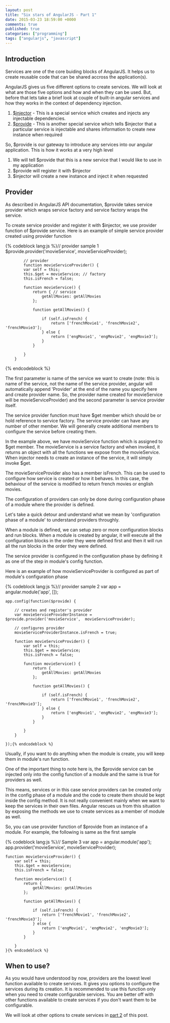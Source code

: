 ```yaml
---
layout: post
title: "Six stars of AngularJS - Part 1"
date: 2015-03-23 18:59:00 +0000
comments: true
published: true
categories: ["programming"]
tags: ["angularjs", "javascript"]
---
```


<h2>Introduction</h2>
<p>Services are one of the core buiding blocks of AngularJS. It helps us to create reusable code that can be shared accross the application(s).</p><!-- more -->
<p>AngularJS gives us five different options to create services. We will look at what are those five options and how and when they can be used. But, before that lets take a brief look at couple of built-in angular services and how they works in the context of dependency injection.</p>
<ol>
<li><a href="https://docs.angularjs.org/api/auto/service/$injector" target="_blank">$injector</a> - This is a special service which creates and injects any injectable dependencies.</li>
<li><a href="https://docs.angularjs.org/api/auto/service/$provide" target="_blank">$provide</a>&nbsp;- This is another special service which tells $injector that a particular service is injectable and&nbsp;shares&nbsp;information to create new instance when required</li>
</ol>
<p>So, $provide is our gateway to introduce any services into our angular application. This is how it works at a very high level</p>
<ol>
<li>We will tell $provide that this is a new service that I would like to use in my application</li>
<li>$provide will register it with $injector</li>
<li>$injector will create a new instance and inject it when requested</li>
</ol>
<h2>Provider</h2>
<p>As described in AngularJS API documentation, $provide takes service provider which wraps service factory and service factory wraps the service.</p>
<p>To create service provider and register it with $injector, we use provider function of $provide service. Here is an example of simple service provider created using provider function</p>
{% codeblock lang:js %}// provider sample 1
       $provide.provider('movieService', movieServiceProvider);

            // provider
            function movieServiceProvider() {
            var self = this;
            this.$get = movieService; // factory
            this.isFrench = false;
        
            function movieService() {
                return { // service
                    getAllMovies: getAllMovies
                };

                function getAllMovies() {

                    if (self.isFrench) {
                        return ['frenchMovie1', 'frenchMovie2', 'frenchMovie3'];
                    } else {
                        return ['engMovie1', 'engMovie2', 'engMovie3'];
                    }
                }

            }
        }
{% endcodeblock %}
<p>The first parameter is name of the service we want to create (note: this is name of the service, not the name of the service provider, angular will automatically append 'Provider' at the end of the name you specify here and create provider name. So, the provider name created for movieService will be&nbsp;movieServiceProvider) and the second parameter is service provider itself.</p>
<p>The service provider function must have $get member which should be or hold reference to service factory. The service provider&nbsp;can have any number of other member. We will generally create additional members to configure the service before creating them.</p>
<p>In the example above, we have movieService function which is assigned to $get member. The movieService is a service factory and when invoked, it returns an object with all the functions we expose from the movieService. When injector needs to create an instance of the service, it will simply invoke $get.</p>
<p>The movieServiceProvider also has a member isFrench. This can be used to configure how service is created or how it behaves. In this case, the behaviour of the service is modified to return french movies or english movies.&nbsp;</p>
<p>The configuration of providers can only be done during configuration phase of a module where the provider is defined.</p>
<p>Let's take a quick detour and understand what we mean by 'configuration phase of a module' to understand providers throughly.</p>
<p>When a module is defined, we can setup zero or more configuration blocks and run blocks. When a module is created by angular, it will execute all the configuration blocks in the order they were defined first and then it will run all the run blocks in the order they were defined.</p>
<p>The service provider is configured in the configuration phase by defining it as one of the step in module's config function.</p>
<p>Here is an example of how movieServiceProvider is configured as part of module's configuration phase&nbsp;</p>
{% codeblock lang:js %}// provider sample 2
    var app = angular.module('app', []);

    app.config(function($provide) {

        // creates and register's provider
        var movieServiceProviderInstance = $provide.provider('movieService',  movieServiceProvider);

        // configures provider
        movieServiceProviderInstance.isFrench = true;

        function movieServiceProvider() {
            var self = this;
            this.$get = movieService;
            this.isFrench = false;

            function movieService() {
                return {
                    getAllMovies: getAllMovies
                };

                function getAllMovies() {

                    if (self.isFrench) {
                        return ['frenchMovie1', 'frenchMovie2', 'frenchMovie3'];
                    } else {
                        return ['engMovie1', 'engMovie2', 'engMovie3'];
                    }
                }

            }
        }

    });{% endcodeblock %}
<p>Usually, if you want to do anything&nbsp;when the module is create, you will keep them in module's run function.&nbsp;</p>
<p>One of the important thing to note here is, the $provide service can be injected only into the config function of a module and the same is true for providers as well.</p>
<p>This means, services or in this case service providers can be created only in the config phase of a module and the code to create them should be kept inside the config method. It is not really convenient mainly when we want to keep the services in their own files. Angular rescues us from this situation by exposing the methods we use to create services as a member of module as well.</p>
<p>So, you can use provider function of $provide from an instance of a module. For example, the following is same as the first sample</p>
{% codeblock lang:js %}// Sample 3
    var app = angular.module('app');
    app.provider('movieService', movieServiceProvider);

    function movieServiceProvider() {
        var self = this;
        this.$get = movieService;
        this.isFrench = false;

        function movieService() {
            return {
                getAllMovies: getAllMovies
            };

            function getAllMovies() {

                if (self.isFrench) {
                    return ['frenchMovie1', 'frenchMovie2', 'frenchMovie3'];
                } else {
                    return ['engMovie1', 'engMovie2', 'engMovie3'];
                }
            }

        }
    }{% endcodeblock %}
<h2>When to use?</h2>
<p>As you would have understood by now, providers are the lowest level function available to create services. It gives you options to configure the services during its creation. It is recommended to use this function only when you need to create configurable services. You are better off with other functions&nbsp;available to create services if you don't want them to be configurable.</p>
<p>We will look at other options to create services in <a href="/2015/03/24/six-stars-of-angularjs-part-2" target="_blank">part 2</a>&nbsp;of this post.</p>
